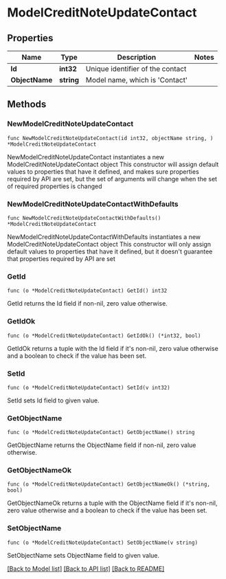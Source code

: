 # ModelCreditNoteUpdateContact

## Properties

Name | Type | Description | Notes
------------ | ------------- | ------------- | -------------
**Id** | **int32** | Unique identifier of the contact | 
**ObjectName** | **string** | Model name, which is &#39;Contact&#39; | 

## Methods

### NewModelCreditNoteUpdateContact

`func NewModelCreditNoteUpdateContact(id int32, objectName string, ) *ModelCreditNoteUpdateContact`

NewModelCreditNoteUpdateContact instantiates a new ModelCreditNoteUpdateContact object
This constructor will assign default values to properties that have it defined,
and makes sure properties required by API are set, but the set of arguments
will change when the set of required properties is changed

### NewModelCreditNoteUpdateContactWithDefaults

`func NewModelCreditNoteUpdateContactWithDefaults() *ModelCreditNoteUpdateContact`

NewModelCreditNoteUpdateContactWithDefaults instantiates a new ModelCreditNoteUpdateContact object
This constructor will only assign default values to properties that have it defined,
but it doesn't guarantee that properties required by API are set

### GetId

`func (o *ModelCreditNoteUpdateContact) GetId() int32`

GetId returns the Id field if non-nil, zero value otherwise.

### GetIdOk

`func (o *ModelCreditNoteUpdateContact) GetIdOk() (*int32, bool)`

GetIdOk returns a tuple with the Id field if it's non-nil, zero value otherwise
and a boolean to check if the value has been set.

### SetId

`func (o *ModelCreditNoteUpdateContact) SetId(v int32)`

SetId sets Id field to given value.


### GetObjectName

`func (o *ModelCreditNoteUpdateContact) GetObjectName() string`

GetObjectName returns the ObjectName field if non-nil, zero value otherwise.

### GetObjectNameOk

`func (o *ModelCreditNoteUpdateContact) GetObjectNameOk() (*string, bool)`

GetObjectNameOk returns a tuple with the ObjectName field if it's non-nil, zero value otherwise
and a boolean to check if the value has been set.

### SetObjectName

`func (o *ModelCreditNoteUpdateContact) SetObjectName(v string)`

SetObjectName sets ObjectName field to given value.



[[Back to Model list]](../README.md#documentation-for-models) [[Back to API list]](../README.md#documentation-for-api-endpoints) [[Back to README]](../README.md)


